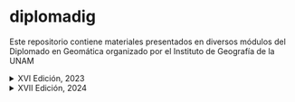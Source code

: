 # diplomadig

Este repositorio contiene materiales presentados en diversos módulos del Diplomado
en Geomática organizado por el Instituto de Geografía de la UNAM

<details>

<summary>XVI Edición, 2023</summary>

Módulo X "Análisis de series de tiempo de imágenes satelitales con R"

## 2023
- Creación de este repositorio
- Directorio /rspatial usado en ```intro_RSIG.R``` se descarga desde el folder asignado en la nube
- Directorio /LaPiedad usado en ```prelim_trendAnalysis_maiz_agave.R``` se descarga desde el folder asignado en la nube
- Directorio /muni_2018 usado en ```trendAnalysis_maiz_agave.R``` se descarga desde el folder asignado en la nube
</details>

<details>
<summary>XVII Edición, 2024</summary>

Módulo IX "Percepción Remota: Análisis de series de tiempo de imágenes satelitales con R"

## Primera Sesión (Agosto 10): 

- Directorio /data/rspatial usado en ```intro_RSIG.R```

- Directorio /data/ANP distribuido a través de la nube del Diplomado y usado en ```mohinora_tmap.R```

- Directorio /data/USV7 distribuido a través de la nube del Diplomado y usado en ```mohinora_tmap.R```

- Directorio /data/mohinora usado en ```mohinora_imputation.R```

</details>

